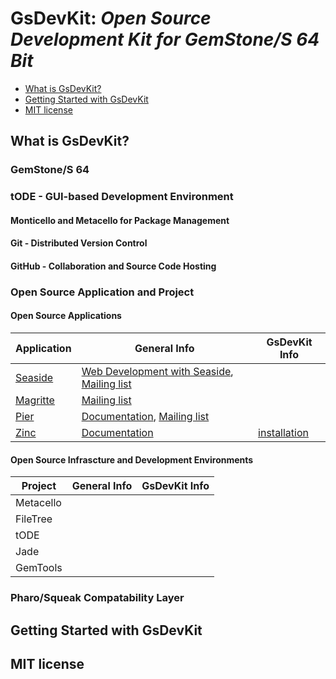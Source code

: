 GsDevKit: *Open Source Development Kit for GemStone/S 64 Bit*
============

* [What is GsDevKit?](#what-is-gsdevkit)
* [Getting Started with GsDevKit](#getting-started-with-gsdevkit)
* [MIT license](#mit-license)

## What is GsDevKit?
### GemStone/S 64 
### tODE - GUI-based Development Environment
#### Monticello and Metacello for Package Management
#### Git - Distributed Version Control
#### GitHub - Collaboration and Source Code Hosting
### Open Source Application and Project 
#### Open Source Applications 
| Application | General Info | GsDevKit Info  |
----------|----------|-----------------------|
| [Seaside][1] | [Web Development with Seaside][2], [Mailing list][3] | |
| [Magritte][4]| [Mailing list][5] | |
| [Pier][6]|[Documentation][7], [Mailing list][5] | |
| [Zinc][8] |[Documentation][9] | [installation][10] |

#### Open Source Infrascture and Development Environments
| Project | General Info | GsDevKit Info  |
----------|----------|-----------------------|
|Metacello| | |
|FileTree| | |
|tODE| | |
|Jade| | | 
|GemTools| | |

### Pharo/Squeak Compatability Layer

## Getting Started with GsDevKit

## MIT license

[1]: http://www.seaside.st/
[2]: http://book.seaside.st/book
[3]: http://www.seaside.st/community/mailinglist
[4]: https://code.google.com/p/magritte-metamodel/
[5]: https://www.iam.unibe.ch/mailman/listinfo/smallwiki
[6]: http://www.piercms.com/
[7]: http://www.piercms.com/doc
[8]: http://zn.stfx.eu/zn/index.html
[9]: https://github.com/svenvc/zinc/blob/master/zinc-http-components-paper.md#http
[10]: https://github.com/GsDevKit/zinc#loading-into-gemstone
